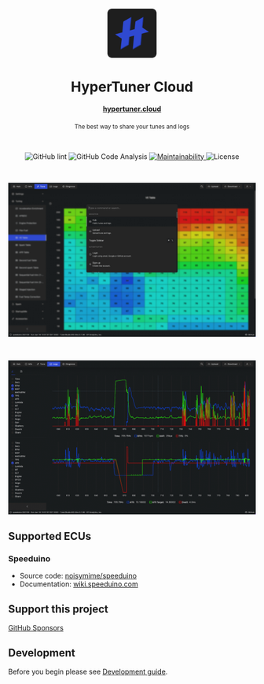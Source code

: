 <p align="center">
  <img src="/public/icons/icon.png" alt="HyperTuner" width="100">
</p>

<h1 align="center">HyperTuner Cloud</h1>

<div align="center">
  <p><a href="https://hypertuner.cloud"><strong>hypertuner.cloud</strong></a></p>
  <p><sub>The best way to share your tunes and logs</sub></p>
</div>

<br/>

<div align="center">
  <p>
    <img alt="GitHub lint" src="https://github.com/hyper-tuner/hyper-tuner-cloud/actions/workflows/lint.js.yml/badge.svg?branch=master">
    <img alt="GitHub Code Analysis" src="https://github.com/hyper-tuner/hyper-tuner-cloud/actions/workflows/codeql-analysis.yml/badge.svg">
    <a href="https://codeclimate.com/github/hyper-tuner/hyper-tuner-cloud/maintainability">
      <img alt="Maintainability" src="https://api.codeclimate.com/v1/badges/d810354c0bca64ec9316/maintainability">
    </a>
    <img alt="License" src="https://img.shields.io/github/license/hyper-tuner/hyper-tuner-cloud">
  </p>
</div>

<br/>

![Screenshot VE Table](/public/img/screen1.png)

<br/>

![Screenshot Logs](/public/img/screen2.png)

## Supported ECUs

### Speeduino

- Source code: [noisymime/speeduino](https://github.com/noisymime/speeduino)
- Documentation: [wiki.speeduino.com](https://wiki.speeduino.com/)

## Support this project

[GitHub Sponsors](https://github.com/sponsors/karniv00l)

## Development

Before you begin please see [Development guide](https://github.com/hyper-tuner/hyper-tuner-cloud/blob/master/DEVELOPMENT.md).
